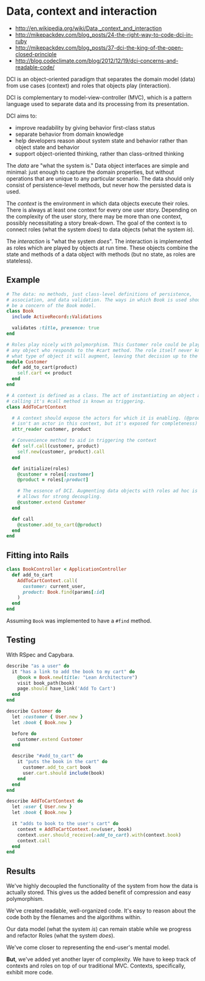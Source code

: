 # Data, context and interaction

* <http://en.wikipedia.org/wiki/Data,_context_and_interaction>
* <http://mikepackdev.com/blog_posts/24-the-right-way-to-code-dci-in-ruby>
* <http://mikepackdev.com/blog_posts/37-dci-the-king-of-the-open-closed-principle>
* <http://blog.codeclimate.com/blog/2012/12/19/dci-concerns-and-readable-code/>

DCI is an object-oriented paradigm that separates the domain model (data) from use cases (context) and roles that objects play (interaction).

DCI is complementary to model-view-controller (MVC), which is a pattern language used to separate data and its processing from its presentation.

DCI aims to:

* improve readability by giving behavior first-class status
* separate behavior from domain knowledge
* help developers reason about system state and behavior rather than object state and behavior
* support object-oriented thinking, rather than class-oritned thinking

The *data* are "what the system is." Data object interfaces are simple and minimal: just enough to capture the domain properties, but without operations that are unique to any particular scenario. The data should only consist of persistence-level methods, but never how the persisted data is used.

The *context* is the environment in which data objects execute their roles. There is always at least one context for every one user story. Depending on the complexity of the user story, there may be more than one context, possibly necessitating a story break-down. The goal of the context is to connect roles (what the system *does*) to data objects (what the system *is*).

The *interaction* is "what the system *does*". The interaction is implemented as roles which are played by objects at run time. These objects combine the state and methods of a data object with methods (but no state, as roles are stateless).

## Example

```ruby
# The data: no methods, just class-level definitions of persistence,
# association, and data validation. The ways in which Book is used should not
# be a concern of the Book model.
class Book
  include ActiveRecord::Validations

  validates :title, presence: true
end

# Roles play nicely with polymorphism. This Customer role could be played by
# any object who responds to the #cart method. The role itself never knows
# what type of object it will augment, leaving that decision up to the Context.
module Customer
  def add_to_cart(product)
    self.cart << product
  end
end

# A context is defined as a class. The act of instantiating an object and
# calling it's #call method is known as triggering.
class AddToCartContext

  # A context should expose the actors for which it is enabling. (@product
  # isn't an actor in this context, but it's exposed for completeness)
  attr_reader customer, product

  # Convenience method to aid in triggering the context
  def self.call(customer, product)
    self.new(customer, product).call
  end

  def initialize(roles)
    @customer = roles[:customer]
    @product = roles[:product]

    # The essence of DCI. Augmenting data objects with roles ad hoc is what
    # allows for strong decoupling.
    @customer.extend Customer
  end

  def call
    @customer.add_to_cart(@product)
  end
end
```

## Fitting into Rails

```ruby
class BookController < ApplicationController
  def add_to_cart
    AddToCartContext.call(
      customer: current_user,
      product: Book.find(params[:id]
    )
  end
end
```

Assuming `Book` was implemented to have a `#find` method.

## Testing

With RSpec and Capybara.

```ruby
describe "as a user" do
  it "has a link to add the book to my cart" do
    @book = Book.new(title: "Lean Architecture")
    visit book_path(book)
    page.should have_link('Add To Cart')
  end
end

describe Customer do
  let :customer { User.new }
  let :book { Book.new }

  before do
    customer.extend Customer
  end

  describe "#add_to_cart" do
    it "puts the book in the cart" do
      customer.add_to_cart book
      user.cart.should include(book)
    end
  end
end

describe AddToCartContext do
  let :user { User.new }
  let :book { Book.new }

  it "adds to book to the user's cart" do
    context = AddToCartContext.new(user, book)
    context.user.should_receive(:add_to_cart).with(context.book)
    context.call
  end
end
```

## Results

We've highly decoupled the functionality of the system from how the data is actually stored. This gives us the added benefit of compression and easy polymorphism.

We've created readable, well-organized code. It's easy to reason about the code both by the filenames and the algorithms within.

Our data model (what the system *is*) can remain stable while we progress and refactor Roles (what the system *does*).

We've come closer to representing the end-user's mental model.

**But**, we've added yet another layer of complexity. We have to keep track of contexts and roles on top of our traditional MVC. Contexts, specifically, exhibit more code.
